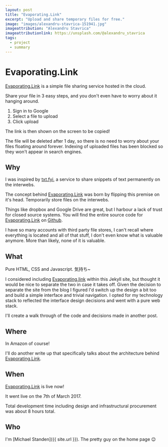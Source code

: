 ```yaml
---
layout: post
title: "Evaporating.Link"
excerpt: "Upload and share temporary files for free."
image: "images/alexandru-stavrica-151941.jpg"
imageattribution: "Alexandru Stavrica"
imageattributionlink: https://unsplash.com/@alexandru_stavrica
tags:
  - project
  - summary
---
```


# Evaporating.Link

[Evaporating.Link][1] is a simple file sharing service hosted in the cloud.

Share your file in 3 easy steps, and you don't even have to worry about it hanging around.

1. Sign in to Google
2. Select a file to upload
3. Click upload

The link is then shown on the screen to be copied!

The file will be deleted after 1 day, so there is no need to worry about your files floating around forever.
Indexing of uploaded files has been blocked so they won't appear in search engines.

## Why

I was inspired by [txt.fyi](https://txt.fyi/), a service to share snippets of text permanently on the interwebs.

The concept behind [Evaporating.Link][1] was born by flipping this premise on it's head.
Temporarily store files on the interwebs.

Things like dropbox and Google Drive are great, but I harbour a lack of trust for closed source systems.
You will find the entire source code for [Evaporating.Link][1] on [Github](https://github.com/ScreamingHawk/evaporating-link).

I have so many accounts with third party file stores, I can't recall where everything is located and all of that stuff, I don't even know what is valuable anymore.
More than likely, none of it is valuable.

## What

Pure HTML, CSS and Javascript. 気持ち~

I considered including [Evaporating.link][1] within this Jekyll site, but thought it would be nice to separate the two in case it takes off.
Given the decision to separate the site from the blog I figured I'd switch up the design a bit too and build a simple interface and trivial navigation.
I opted for my technology stack to reflected the interface design decisions and went with a pure web stack.

I'll create a walk through of the code and decisions made in another post.

## Where

In Amazon of course!

I'll do another write up that specifically talks about the architecture behind [Evaporating.Link][1].

## When

[Evaporating.Link][1] is live now!

It went live on the 7th of March 2017.

Total development time including design and infrastructural procurement was about 8 hours total.

## Who

I'm [Michael Standen]({{ site.url }}). The pretty guy on the home page 😉


[1]: http://evaporating.link
